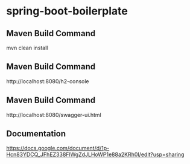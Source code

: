 # spring-boot-boilerplate

## Maven Build Command
mvn clean install

## Maven Build Command
http://localhost:8080/h2-console

## Maven Build Command
http://localhost:8080/swagger-ui.html

## Documentation
https://docs.google.com/document/d/1p-Hcn83YDCQ_JFhEZ338FlWgZdJLHoWP1e88a2KRh0I/edit?usp=sharing
